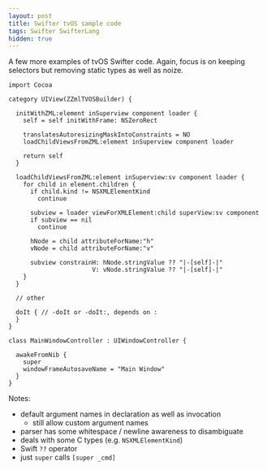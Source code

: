 ```yaml
---
layout: post
title: Swifter tvOS sample code
tags: Swifter SwifterLang
hidden: true
---
```

A few more examples of tvOS Swifter code. Again, focus is on keeping selectors
but removing static types as well as noize.

    import Cocoa
    
    category UIView(ZZmlTVOSBuilder) {
    
      initWithZML:element inSuperview component loader {
        self = self initWithFrame: NSZeroRect
    
        translatesAutoresizingMaskIntoConstraints = NO
        loadChildViewsFromZML:element inSuperview component loader
    
        return self
      }
    
      loadChildViewsFromZML:element inSuperview:sv component loader {
        for child in element.children {
          if child.kind != NSXMLElementKind
            continue
      
          subview = loader viewForXMLElement:child superView:sv component
          if subview == nil
            continue
      
          hNode = child attributeForName:"h"
          vNode = child attributeForName:"v"
      
          subview constrainH: hNode.stringValue ?? "|-[self]-|"
                           V: vNode.stringValue ?? "|-[self]-|"
        }
      }
    
      // other
    
      doIt { // -doIt or -doIt:, depends on :
      }    
    }
    
    class MainWindowController : UIWindowController {
    
      awakeFromNib {
        super
        windowFrameAutosaveName = "Main Window"
      }
    }

Notes:

- default argument names in declaration as well as invocation
  - still allow custom argument names
- parser has some whitespace / newline awareness to disambiguate
- deals with some C types (e.g. `NSXMLElementKind`)
- Swift `??` operator
- just `super` calls `[super _cmd]`
